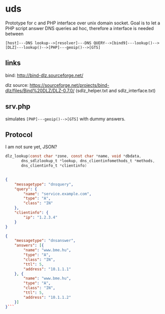 # uds

Prototype for c and PHP interface over unix domain socket. Goal is to let a PHP script answer DNS queries ad hoc, therefore a interface is needed between 


```
[host]---DNS lookup-->[resolver]---DNS QUERY-->[bind9]---lookup()-->[DLZ]---lookup()-->[PHP]---geoip()-->[GTS]
```


## links

bind: http://bind-dlz.sourceforge.net/

dlz source: https://sourceforge.net/projects/bind-dlz/files/Bind%20DLZ/DLZ-0.7.0/ (sdlz_helper.txt and sdlz_interface.txt)

## srv.php

simulates `[PHP]---geoip()-->[GTS]` with dummy answers.




## Protocol


I am not sure yet, JSON?
``` c
dlz_lookup(const char *zone, const char *name, void *dbdata,
	   dns_sdlzlookup_t *lookup, dns_clientinfomethods_t *methods,
	   dns_clientinfo_t *clientinfo)
    

```


```json
{
	"messagetype": "dnsquery",
	"query": {
		"name": "service.example.com",
		"type": "A",
		"class": "IN"
	},
	"clientinfo": {
		"ip": "1.2.3.4"
	}
}
```


```json
{
	"messagetype": "dnsanswer",
	"answers": [{
		"name": "www.bme.hu",
		"type": "A",
		"class": "IN",
		"ttl": 5,
		"address": "10.1.1.1"
	}, {
		"name": "www.bme.hu",
		"type": "A",
		"class": "IN",
		"ttl": 5,
		"address": "10.1.1.2"
	}]
}```
